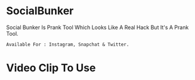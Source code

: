 # SocialBunker
Social Bunker Is Prank Tool Which Looks Like A Real Hack But It's A Prank Tool.

`Available For : Instagram, Snapchat & Twitter.`

# Video Clip To Use 
